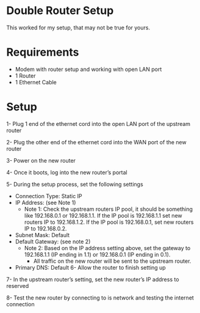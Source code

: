 # Double Router Setup
This worked for my setup, that may not be true for yours.
# Requirements
-	Modem with router setup and working with open LAN port
-	1 Router
-	1 Ethernet Cable
# Setup
1- Plug 1 end of the ethernet cord into the open LAN port of the upstream router

2- Plug the other end of the ethernet cord into the WAN port of the new router

3- Power on the new router

4- Once it boots, log into the new router’s portal

5- During the setup process, set the following settings
  - Connection Type: Static IP
  - IP Address: (see Note 1)
      - Note 1: Check the upstream routers IP pool, it should be something like 192.168.0.1 or 192.168.1.1. If the IP pool is 192.168.1.1 set new routers IP to 192.168.1.2. If the IP pool is 192.168.0.1, set new routers IP to 192.168.0.2.
  - Subnet Mask: Default
  - Default Gateway: (see note 2)
    - Note 2: Based on the IP address setting above, set the gateway to 192.168.1.1 (IP ending in 1.1) or 192.168.0.1 (IP ending in 0.1).
      - All traffic on the new router will be sent to the upstream router.
  - Primary DNS: Default
6- Allow the router to finish setting up

7- In the upstream router’s setting, set the new router’s IP address to reserved

8- Test the new router by connecting to is network and testing the internet connection
